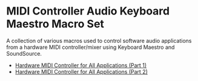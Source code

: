 # MIDI Controller Audio Keyboard Maestro Macro Set

A collection of various macros used to control software audio applications from a hardware MIDI controller/mixer using Keyboard Maestro and SoundSource.

* [Hardware MIDI Controller for All Applications (Part 1)](https://chris.slamar.com/articles/midi-mixer-part-1/)
* [Hardware MIDI Controller for All Applications (Part 2)](https://chris.slamar.com/articles/midi-mixer-part-2/)
